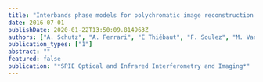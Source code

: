 ```yaml
---
title: "Interbands phase models for polychromatic image reconstruction in optical interferometry"
date: 2016-07-01
publishDate: 2020-01-22T13:50:09.814963Z
authors: ["A. Schutz", "A. Ferrari", "É Thiébaut", "F. Soulez", "M. Vannier", "D. Mary"]
publication_types: ["1"]
abstract: ""
featured: false
publication: "*SPIE Optical and Infrared Interferometry and Imaging*"
---
```


